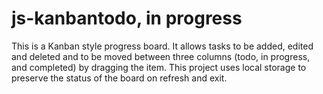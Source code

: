 # js-kanbantodo, in progress
This is a Kanban style progress board. It allows tasks to be added, edited and deleted and to be moved between three columns (todo, in progress, and completed) by dragging the item. This project uses local storage to preserve the status of the board on refresh and exit. 
